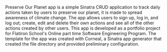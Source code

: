 
Preserve Our Planet app is a simple Sinatra CRUD application to track daily actions taken by users to preserve our planet, it is made to spread awareness of climate change.
The app allows users to sign up, log in, and log out; create, edit and delete their own actions and see all of the other actions created by other users.
This app is developed as a portfolio project for Flatiron School's Online part time Software Engineering Program. 
The template for the app was created with Corneal, a Sinatra app generator that created the file directory and provided preliminary configuration.

